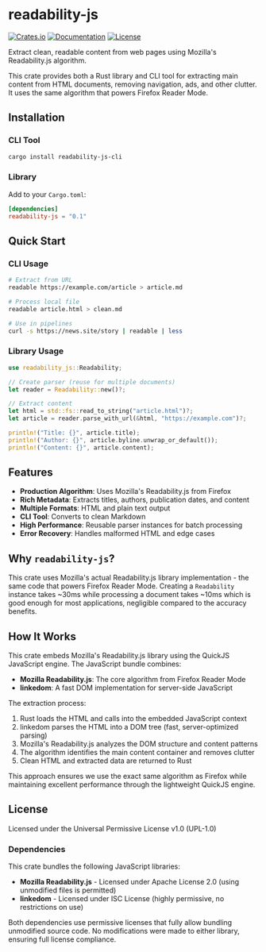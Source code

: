 # readability-js

[![Crates.io](https://img.shields.io/crates/v/readability-js)](https://crates.io/crates/readability-js)
[![Documentation](https://docs.rs/readability-js/badge.svg)](https://docs.rs/readability-js)
[![License](https://img.shields.io/crates/l/readability-js)](https://github.com/egemengol/readability-js/blob/main/LICENSE)

Extract clean, readable content from web pages using Mozilla's Readability.js algorithm.

This crate provides both a Rust library and CLI tool for extracting main content from HTML documents, removing navigation, ads, and other clutter. It uses the same algorithm that powers Firefox Reader Mode.

## Installation

### CLI Tool

```bash
cargo install readability-js-cli
```

### Library

Add to your `Cargo.toml`:

```toml
[dependencies]
readability-js = "0.1"
```

## Quick Start

### CLI Usage

```bash
# Extract from URL
readable https://example.com/article > article.md

# Process local file
readable article.html > clean.md

# Use in pipelines
curl -s https://news.site/story | readable | less
```

### Library Usage

```rust
use readability_js::Readability;

// Create parser (reuse for multiple documents)
let reader = Readability::new()?;

// Extract content
let html = std::fs::read_to_string("article.html")?;
let article = reader.parse_with_url(&html, "https://example.com")?;

println!("Title: {}", article.title);
println!("Author: {}", article.byline.unwrap_or_default());
println!("Content: {}", article.content);
```

## Features

- **Production Algorithm**: Uses Mozilla's Readability.js from Firefox
- **Rich Metadata**: Extracts titles, authors, publication dates, and content
- **Multiple Formats**: HTML and plain text output
- **CLI Tool**: Converts to clean Markdown
- **High Performance**: Reusable parser instances for batch processing
- **Error Recovery**: Handles malformed HTML and edge cases

## Why `readability-js`?

This crate uses Mozilla's actual Readability.js library implementation - the same code that powers Firefox Reader Mode. Creating a `Readability` instance takes ~30ms while processing a document takes ~10ms which is good enough for most applications, negligible compared to the accuracy benefits.

## How It Works

This crate embeds Mozilla's Readability.js library using the QuickJS JavaScript engine. The JavaScript bundle combines:

- **Mozilla Readability.js**: The core algorithm from Firefox Reader Mode
- **linkedom**: A fast DOM implementation for server-side JavaScript

The extraction process:

1. Rust loads the HTML and calls into the embedded JavaScript context
2. linkedom parses the HTML into a DOM tree (fast, server-optimized parsing)
3. Mozilla's Readability.js analyzes the DOM structure and content patterns
4. The algorithm identifies the main content container and removes clutter
5. Clean HTML and extracted data are returned to Rust

This approach ensures we use the exact same algorithm as Firefox while maintaining excellent performance through the lightweight QuickJS engine.

## License

Licensed under the Universal Permissive License v1.0 (UPL-1.0)

### Dependencies

This crate bundles the following JavaScript libraries:

- **Mozilla Readability.js** - Licensed under Apache License 2.0 (using unmodified files is permitted)
- **linkedom** - Licensed under ISC License (highly permissive, no restrictions on use)

Both dependencies use permissive licenses that fully allow bundling unmodified source code. No modifications were made to either library, ensuring full license compliance.
